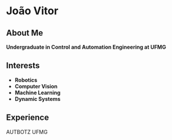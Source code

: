 # João Vitor

## About Me
**Undergraduate in Control and Automation Engineering at UFMG**

## Interests
- **Robotics** 
- **Computer Vision**
- **Machine Learning**
- **Dynamic Systems**

## Experience
AUTBOTZ UFMG

